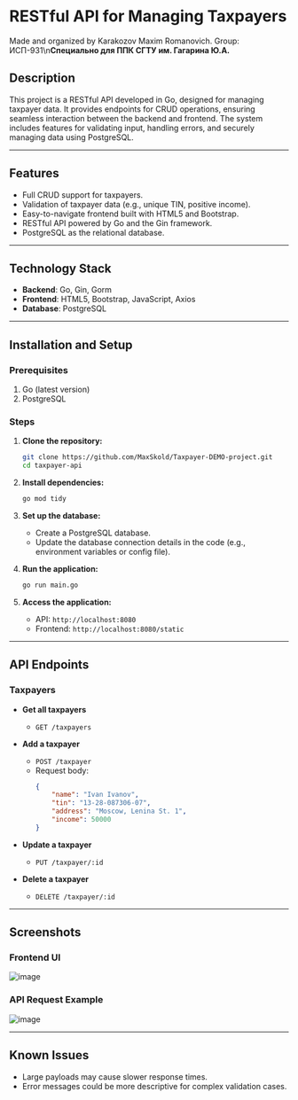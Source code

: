 # RESTful API for Managing Taxpayers
Made and organized by Karakozov Maxim Romanovich. Group: ИСП-931\n**Специально для ППК СГТУ им. Гагарина Ю.А.**

## Description
This project is a RESTful API developed in Go, designed for managing taxpayer data. It provides endpoints for CRUD operations, ensuring seamless interaction between the backend and frontend. The system includes features for validating input, handling errors, and securely managing data using PostgreSQL.

---

## Features

- Full CRUD support for taxpayers.
- Validation of taxpayer data (e.g., unique TIN, positive income).
- Easy-to-navigate frontend built with HTML5 and Bootstrap.
- RESTful API powered by Go and the Gin framework.
- PostgreSQL as the relational database.

---

## Technology Stack

- **Backend**: Go, Gin, Gorm
- **Frontend**: HTML5, Bootstrap, JavaScript, Axios
- **Database**: PostgreSQL

---

## Installation and Setup

### Prerequisites

1. Go (latest version)
2. PostgreSQL

### Steps

1. **Clone the repository:**
   ```bash
   git clone https://github.com/MaxSkold/Taxpayer-DEMO-project.git
   cd taxpayer-api
   ```

2. **Install dependencies:**
   ```bash
   go mod tidy
   ```

3. **Set up the database:**
   - Create a PostgreSQL database.
   - Update the database connection details in the code (e.g., environment variables or config file).

4. **Run the application:**
   ```bash
   go run main.go
   ```

5. **Access the application:**
   - API: `http://localhost:8080`
   - Frontend: `http://localhost:8080/static`

---

## API Endpoints

### Taxpayers

- **Get all taxpayers**
  - `GET /taxpayers`

- **Add a taxpayer**
  - `POST /taxpayer`
  - Request body:
    ```json
    {
        "name": "Ivan Ivanov",
        "tin": "13-28-087306-07",
        "address": "Moscow, Lenina St. 1",
        "income": 50000
    }
    ```

- **Update a taxpayer**
  - `PUT /taxpayer/:id`

- **Delete a taxpayer**
  - `DELETE /taxpayer/:id`

---

## Screenshots

### Frontend UI
![image](https://github.com/user-attachments/assets/6926b8c3-65b6-4f42-9a64-c20200b2949e)


### API Request Example
![image](https://github.com/user-attachments/assets/adac96c5-1393-4091-a447-d61a7e132a00)

---

## Known Issues

- Large payloads may cause slower response times.
- Error messages could be more descriptive for complex validation cases.


